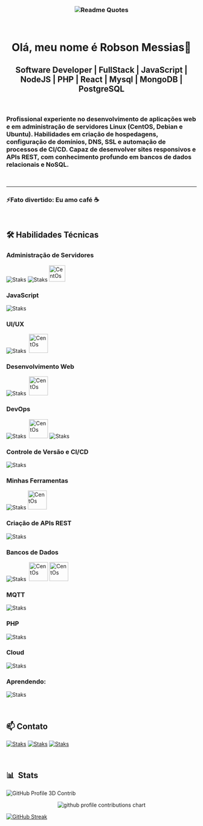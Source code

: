 &nbsp;

<h3 align="center">

![Readme Quotes](https://quotes-github-readme.vercel.app/api?type=vertical&theme=catppuccin_latte&quote=Trabalhe+com+o+que+você+ama+e+nunca+mais+precisará+trabalhar+na+vida&author=Confúcio.)
</a></h3>

&nbsp;

<h1 align="center">Olá, meu nome é Robson Messias👋</a></h1>

<h2 align="center">Software Developer | FullStack | JavaScript | NodeJS | PHP | React | Mysql | MongoDB | PostgreSQL</a></h2>

&nbsp;

### Profissional experiente no desenvolvimento de aplicações web e em administração de servidores Linux (CentOS, Debian e Ubuntu). Habilidades em criação de hospedagens, configuração de domínios, DNS, SSL e automação de processos de CI/CD. Capaz de desenvolver sites responsivos e APIs REST, com conhecimento profundo em bancos de dados relacionais e NoSQL.

&nbsp;

---

### ⚡Fato divertido: Eu amo café ☕

&nbsp;

## 🛠️ Habilidades Técnicas

### Administração de Servidores

![Staks](https://skillicons.dev/icons?i=ubuntu)
![Staks](https://skillicons.dev/icons?i=debian)
<img src="https://cdn.jsdelivr.net/gh/devicons/devicon@latest/icons/centos/centos-original.svg" width="43" style="display:inline" alt="CentOs"/>

### JavaScript

![Staks](https://skillicons.dev/icons?i=javascript,nodejs,express,react,vue,angular,npm,yarn,redux,jest,webpack,babel,vite)

### UI/UX

![Staks](https://skillicons.dev/icons?i=figma,materialui)&nbsp;
<img src="https://user-images.githubusercontent.com/25181517/190887795-99cb0921-e57f-430b-a111-e165deedaa36.png" width="50" style="display:inline" alt="CentOs"/>

### Desenvolvimento Web

![Staks](https://skillicons.dev/icons?i=html,css,styledcomponents,sass,bootstrap,tailwind,wordpress,firebase)&nbsp;
<img src="https://github-production-user-asset-6210df.s3.amazonaws.com/54946572/281752331-0ed1571c-e3df-4f34-94df-102c0afbdb2b.png" width="50" style="display:inline" alt="CentOs"/>

### DevOps

![Staks](https://skillicons.dev/icons?i=bash,docker)&nbsp;
<img src="https://user-images.githubusercontent.com/25181517/183868728-b2e11072-00a5-47e2-8a4e-4ebbb2b8c554.png" width="50" style="display:inline" alt="CentOs"/>
![Staks](https://skillicons.dev/icons?i=jenkins,nginx)

### Controle de Versão e CI/CD

![Staks](https://skillicons.dev/icons?i=git,github,gitlab,azure)

### Minhas Ferramentas

![Staks](https://skillicons.dev/icons?i=vscode,postman)
<img src="https://cdn.jsdelivr.net/gh/devicons/devicon@latest/icons/insomnia/insomnia-original.svg" width="50" style="display:inline" alt="CentOs"/>

### Criação de APIs REST

![Staks](https://skillicons.dev/icons?i=nodejs,express)

### Bancos de Dados

![Staks](https://skillicons.dev/icons?i=mongo,mysql,postgres,firebase,redis)&nbsp;
<img src="https://cdn.jsdelivr.net/gh/devicons/devicon@latest/icons/mariadb/mariadb-original.svg" width="50" style="display:inline" alt="CentOs"/>
<img src="https://user-images.githubusercontent.com/25181517/117208736-bdedc080-adf5-11eb-912f-61c7d43705f6.png" width="50" style="display:inline" alt="CentOs"/>

### MQTT

![Staks](https://skillicons.dev/icons?i=rabbitmq)

### PHP

![Staks](https://skillicons.dev/icons?i=php)

### Cloud

![Staks](https://skillicons.dev/icons?i=aws,googlecloud,azure)

### Aprendendo:

![Staks](https://skillicons.dev/icons?i=typescript,next)

&nbsp;

## 📫 Contato

[![Staks](https://skillicons.dev/icons?i=linkedin)](https://www.linkedin.com/in/robson-messias)
[![Staks](https://skillicons.dev/icons?i=github)](https://github.com/robsonbucci)
[![Staks](https://skillicons.dev/icons?i=gmail)](mailto:dev.robsonmessias@gmail.com)

&nbsp;

## 📊 &nbsp;Stats

![GitHub Profile 3D Contrib](profile-3d-contrib/profile-gitblock.svg)

<p align="center" >
	<picture>
	  <source media="(prefers-color-scheme: dark)"  srcset="https://raw.githubusercontent.com/robsonbucci/robsonbucci/output-3d-contrib/night.svg" />
	  <source media="(prefers-color-scheme: light)" srcset="https://raw.githubusercontent.com/robsonbucci/robsonbucci/output-3d-contrib/day.svg" />
	  <img alt="github profile contributions chart"    src="https://raw.githubusercontent.com/robsonbucci/robsonbucci/output-3d-contrib/day.svg" />
	</picture>
</p>

[![GitHub Streak](https://streak-stats.demolab.com?user=robsonbucci&theme=dark&hide_border=true&border_radius=4.6)](https://git.io/streak-stats)
